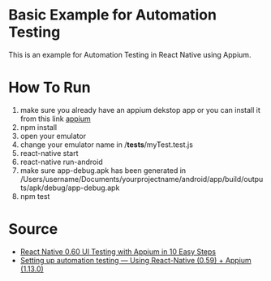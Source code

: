 # Basic Example for Automation Testing
This is an example for Automation Testing in React Native using Appium.

# How To Run
1. make sure you already have an appium dekstop app or you can install it from this link [appium](https://github.com/appium/appium-desktop/releases/tag/v1.13.0)
1. npm install
2. open your emulator
3. change your emulator name in /__tests__/myTest.test.js
2. react-native start
3. react-native run-android
4. make sure app-debug.apk has been generated in /Users/username/Documents/yourprojectname/android/app/build/outputs/apk/debug/app-debug.apk
5. npm test

# Source
- [React Native 0.60 UI Testing with Appium in 10 Easy Steps](https://medium.com/@mahmoudsnatch/react-native-0-60-ui-testing-with-appium-in-10-easy-steps-61e68ae6eb4c)
- [Setting up automation testing — Using React-Native (0.59) + Appium (1.13.0)](https://medium.com/swlh/automation-testing-using-react-native-and-appium-on-ubuntu-ddfddc0c29fe)